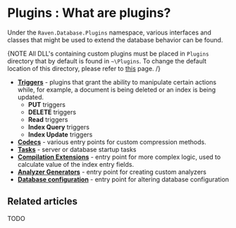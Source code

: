 # Plugins : What are plugins?

Under the `Raven.Database.Plugins` namespace, various interfaces and classes that might be used to extend the database behavior can be found.

{NOTE All DLL's containing custom plugins must be placed in `Plugins` directory that by default is found in `~\Plugins`. To change the default location of this directory, please refer to [this](../../server/configuration/configuration-options#bundles) page. /}

* [**Triggers**](../../server/plugins/triggers) - plugins that grant the ability to manipulate certain actions while, for example, a document is being deleted or an index is  being updated.
    * **PUT** triggers
    * **DELETE** triggers
    * **Read** triggers
    * **Index Query** triggers
    * **Index Update** triggers 
* [**Codecs**](../../server/plugins/codecs) - various entry points for custom compression methods.
* [**Tasks**](../../server/plugins/tasks) - server or database startup tasks
* [**Compilation Extensions**](../../server/plugins/compilation-extensions) - entry point for more complex logic, used to calculate value of the index entry fields.
* [**Analyzer Generators**](../../server/plugins/analyzer-generators) - entry point for creating custom analyzers
* [**Database configuration**](../../server/plugins/database-configuration) - entry point for altering database configuration

## Related articles

TODO
